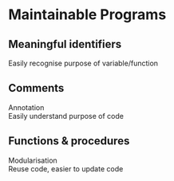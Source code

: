 # Maintainable Programs

## Meaningful identifiers

Easily recognise purpose of variable/function

## Comments

Annotation \
Easily understand purpose of code

## Functions & procedures

Modularisation \
Reuse code, easier to update code
